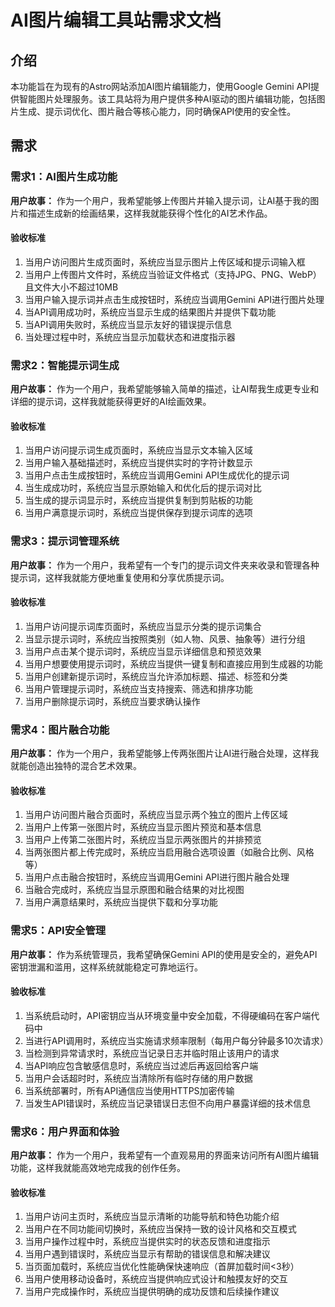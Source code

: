 # AI图片编辑工具站需求文档

## 介绍

本功能旨在为现有的Astro网站添加AI图片编辑能力，使用Google Gemini API提供智能图片处理服务。该工具站将为用户提供多种AI驱动的图片编辑功能，包括图片生成、提示词优化、图片融合等核心能力，同时确保API使用的安全性。

## 需求

### 需求1：AI图片生成功能

**用户故事：** 作为一个用户，我希望能够上传图片并输入提示词，让AI基于我的图片和描述生成新的绘画结果，这样我就能获得个性化的AI艺术作品。

#### 验收标准

1. 当用户访问图片生成页面时，系统应当显示图片上传区域和提示词输入框
2. 当用户上传图片文件时，系统应当验证文件格式（支持JPG、PNG、WebP）且文件大小不超过10MB
3. 当用户输入提示词并点击生成按钮时，系统应当调用Gemini API进行图片处理
4. 当API调用成功时，系统应当显示生成的结果图片并提供下载功能
5. 当API调用失败时，系统应当显示友好的错误提示信息
6. 当处理过程中时，系统应当显示加载状态和进度指示器

### 需求2：智能提示词生成

**用户故事：** 作为一个用户，我希望能够输入简单的描述，让AI帮我生成更专业和详细的提示词，这样我就能获得更好的AI绘画效果。

#### 验收标准

1. 当用户访问提示词生成页面时，系统应当显示文本输入区域
2. 当用户输入基础描述时，系统应当提供实时的字符计数显示
3. 当用户点击生成按钮时，系统应当调用Gemini API生成优化的提示词
4. 当生成成功时，系统应当显示原始输入和优化后的提示词对比
5. 当生成的提示词显示时，系统应当提供复制到剪贴板的功能
6. 当用户满意提示词时，系统应当提供保存到提示词库的选项

### 需求3：提示词管理系统

**用户故事：** 作为一个用户，我希望有一个专门的提示词文件夹来收录和管理各种提示词，这样我就能方便地重复使用和分享优质提示词。

#### 验收标准

1. 当用户访问提示词库页面时，系统应当显示分类的提示词集合
2. 当显示提示词时，系统应当按照类别（如人物、风景、抽象等）进行分组
3. 当用户点击某个提示词时，系统应当显示详细信息和预览效果
4. 当用户想要使用提示词时，系统应当提供一键复制和直接应用到生成器的功能
5. 当用户创建新提示词时，系统应当允许添加标题、描述、标签和分类
6. 当用户管理提示词时，系统应当支持搜索、筛选和排序功能
7. 当用户删除提示词时，系统应当要求确认操作

### 需求4：图片融合功能

**用户故事：** 作为一个用户，我希望能够上传两张图片让AI进行融合处理，这样我就能创造出独特的混合艺术效果。

#### 验收标准

1. 当用户访问图片融合页面时，系统应当显示两个独立的图片上传区域
2. 当用户上传第一张图片时，系统应当显示图片预览和基本信息
3. 当用户上传第二张图片时，系统应当显示两张图片的并排预览
4. 当两张图片都上传完成时，系统应当启用融合选项设置（如融合比例、风格等）
5. 当用户点击融合按钮时，系统应当调用Gemini API进行图片融合处理
6. 当融合完成时，系统应当显示原图和融合结果的对比视图
7. 当用户满意结果时，系统应当提供下载和分享功能

### 需求5：API安全管理

**用户故事：** 作为系统管理员，我希望确保Gemini API的使用是安全的，避免API密钥泄漏和滥用，这样系统就能稳定可靠地运行。

#### 验收标准

1. 当系统启动时，API密钥应当从环境变量中安全加载，不得硬编码在客户端代码中
2. 当进行API调用时，系统应当实施请求频率限制（每用户每分钟最多10次请求）
3. 当检测到异常请求时，系统应当记录日志并临时阻止该用户的请求
4. 当API响应包含敏感信息时，系统应当过滤后再返回给客户端
5. 当用户会话超时时，系统应当清除所有临时存储的用户数据
6. 当系统部署时，所有API通信应当使用HTTPS加密传输
7. 当发生API错误时，系统应当记录错误日志但不向用户暴露详细的技术信息

### 需求6：用户界面和体验

**用户故事：** 作为一个用户，我希望有一个直观易用的界面来访问所有AI图片编辑功能，这样我就能高效地完成我的创作任务。

#### 验收标准

1. 当用户访问主页时，系统应当显示清晰的功能导航和特色功能介绍
2. 当用户在不同功能间切换时，系统应当保持一致的设计风格和交互模式
3. 当用户操作过程中时，系统应当提供实时的状态反馈和进度指示
4. 当用户遇到错误时，系统应当显示有帮助的错误信息和解决建议
5. 当页面加载时，系统应当优化性能确保快速响应（首屏加载时间<3秒）
6. 当用户使用移动设备时，系统应当提供响应式设计和触摸友好的交互
7. 当用户完成操作时，系统应当提供明确的成功反馈和后续操作建议